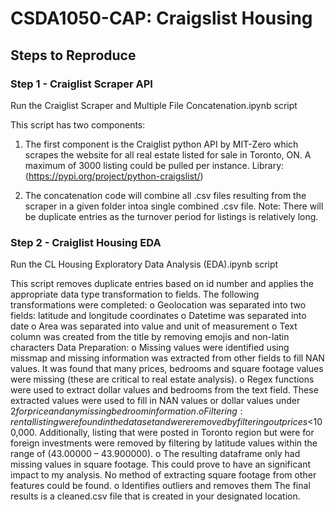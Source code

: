 # CSDA1050-CAP: Craigslist Housing

## Steps to Reproduce

### Step 1 - Craiglist Scraper API
Run the Craiglist Scraper and Multiple File Concatenation.ipynb script

This script has two components:

1) The first component is the Craiglist python API by MIT-Zero which scrapes the website for all real estate listed for sale in Toronto, ON. A maximum of 3000 listing could be pulled per instance. Library: (https://pypi.org/project/python-craigslist/)

2) The concatenation code will combine all .csv files resulting from the scraper in a given folder intoa single combined .csv file. 
Note: There will be duplicate entries as the turnover period for listings is relatively long.

### Step 2 - Craiglist Housing EDA
Run the CL Housing Exploratory Data Analysis (EDA).ipynb script

This script removes duplicate entries based on id number and applies the appropriate data type transformation to fields. The following transformations were completed:
o   Geolocation was separated into two fields: latitude and longitude coordinates
o   Datetime was separated into date
o   Area was separated into value and unit of measurement
o   Text column was created from the title by removing emojis and non-latin characters
Data Preparation:
o   Missing values were identified using missmap and missing information was extracted from other fields to fill NAN values. It was 	       found that many prices, bedrooms and square footage values were missing (these are critical to real estate analysis).
o   Regex functions were used to extract dollar values and bedrooms from the text field. These extracted values were used to fill in NAN       values or dollar values under $2 for price and any missing bedroom information.
o   Filtering: rental listing were found in the dataset and were removed by filtering out prices <$100,000. Additionally, listing that         were posted in Toronto region but were for foreign investments were removed by filtering by latitude values within the range of           (43.00000 – 43.900000).
o   The resulting dataframe only had missing values in square footage. This could prove to have an significant impact to my analysis. No       method of extracting square footage from other features could be found.
o   Identifies outliers and removes them
The final results is a cleaned.csv file that is created in your designated location.


